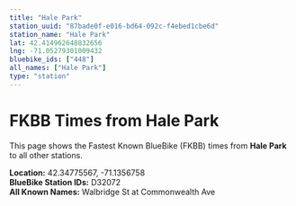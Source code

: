 ```yaml
---
title: "Hale Park"
station_uuid: "87bade0f-e016-bd64-092c-f4ebed1cbe6d"
station_name: "Hale Park"
lat: 42.414962648832656
lng: -71.05279301009432
bluebike_ids: ["448"]
all_names: ["Hale Park"]
type: "station"
---
```


# FKBB Times from Hale Park

This page shows the Fastest Known BlueBike (FKBB) times from **Hale Park** to all other stations.

**Location:** 42.34775567, -71.1356758  
**BlueBike Station IDs:** D32072  
**All Known Names:** Walbridge St at Commonwealth Ave

